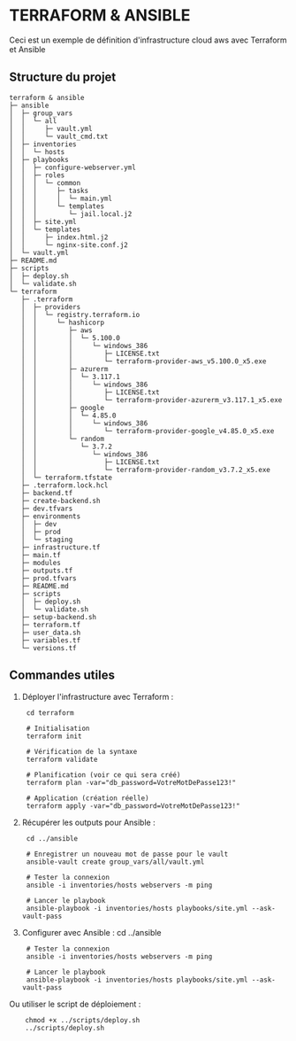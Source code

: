 # TERRAFORM & ANSIBLE

Ceci est un exemple de définition d'infrastructure cloud aws avec Terraform et Ansible

## Structure du projet

```
terraform & ansible
├─ ansible
│  ├─ group_vars
│  │  └─ all
│  │     ├─ vault.yml
│  │     └─ vault_cmd.txt
│  ├─ inventories
│  │  └─ hosts
│  ├─ playbooks
│  │  ├─ configure-webserver.yml
│  │  ├─ roles
│  │  │  └─ common
│  │  │     ├─ tasks
│  │  │     │  └─ main.yml
│  │  │     └─ templates
│  │  │        └─ jail.local.j2
│  │  ├─ site.yml
│  │  └─ templates
│  │     ├─ index.html.j2
│  │     └─ nginx-site.conf.j2
│  └─ vault.yml
├─ README.md
├─ scripts
│  ├─ deploy.sh
│  └─ validate.sh
└─ terraform
   ├─ .terraform
   │  ├─ providers
   │  │  └─ registry.terraform.io
   │  │     └─ hashicorp
   │  │        ├─ aws
   │  │        │  └─ 5.100.0
   │  │        │     └─ windows_386
   │  │        │        ├─ LICENSE.txt
   │  │        │        └─ terraform-provider-aws_v5.100.0_x5.exe
   │  │        ├─ azurerm
   │  │        │  └─ 3.117.1
   │  │        │     └─ windows_386
   │  │        │        ├─ LICENSE.txt
   │  │        │        └─ terraform-provider-azurerm_v3.117.1_x5.exe
   │  │        ├─ google
   │  │        │  └─ 4.85.0
   │  │        │     └─ windows_386
   │  │        │        └─ terraform-provider-google_v4.85.0_x5.exe
   │  │        └─ random
   │  │           └─ 3.7.2
   │  │              └─ windows_386
   │  │                 ├─ LICENSE.txt
   │  │                 └─ terraform-provider-random_v3.7.2_x5.exe
   │  └─ terraform.tfstate
   ├─ .terraform.lock.hcl
   ├─ backend.tf
   ├─ create-backend.sh
   ├─ dev.tfvars
   ├─ environments
   │  ├─ dev
   │  ├─ prod
   │  └─ staging
   ├─ infrastructure.tf
   ├─ main.tf
   ├─ modules
   ├─ outputs.tf
   ├─ prod.tfvars
   ├─ README.md
   ├─ scripts
   │  ├─ deploy.sh
   │  └─ validate.sh
   ├─ setup-backend.sh
   ├─ terraform.tf
   ├─ user_data.sh
   ├─ variables.tf
   └─ versions.tf

```

## Commandes utiles


1. Déployer l'infrastructure avec Terraform :

        cd terraform

        # Initialisation
        terraform init

        # Vérification de la syntaxe
        terraform validate

        # Planification (voir ce qui sera créé)
        terraform plan -var="db_password=VotreMotDePasse123!"

        # Application (création réelle)
        terraform apply -var="db_password=VotreMotDePasse123!"


2. Récupérer les outputs pour Ansible :

        cd ../ansible

        # Enregistrer un nouveau mot de passe pour le vault
        ansible-vault create group_vars/all/vault.yml

        # Tester la connexion
        ansible -i inventories/hosts webservers -m ping

        # Lancer le playbook
        ansible-playbook -i inventories/hosts playbooks/site.yml --ask-vault-pass


3. Configurer avec Ansible :
        cd ../ansible

        # Tester la connexion
        ansible -i inventories/hosts webservers -m ping

        # Lancer le playbook
        ansible-playbook -i inventories/hosts playbooks/site.yml --ask-vault-pass


Ou utiliser le script de déploiement  :

        chmod +x ../scripts/deploy.sh
        ../scripts/deploy.sh
